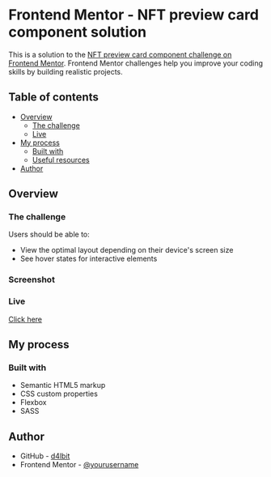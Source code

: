 # Frontend Mentor - NFT preview card component solution

This is a solution to the [NFT preview card component challenge on Frontend Mentor](https://www.frontendmentor.io/challenges/nft-preview-card-component-SbdUL_w0U). Frontend Mentor challenges help you improve your coding skills by building realistic projects. 

## Table of contents

- [Overview](#overview)
  - [The challenge](#the-challenge)
  - [Live](#live)
- [My process](#my-process)
  - [Built with](#built-with)
  - [Useful resources](#useful-resources)
- [Author](#author)


## Overview

### The challenge

Users should be able to:

- View the optimal layout depending on their device's screen size
- See hover states for interactive elements

### Screenshot

### Live

[Click here](https://d4lbit.github.io/fremnftpreview/)

## My process

### Built with

- Semantic HTML5 markup
- CSS custom properties
- Flexbox
- SASS

## Author

- GitHub - [d4lbit](https://github.com/d4lbit)
- Frontend Mentor - [@yourusername](https://www.frontendmentor.io/profile/d4lbit)

